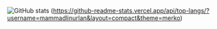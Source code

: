 ![GitHub stats](https://github-readme-stats.vercel.app/api?username=mammadlinurlan&theme=dark&show_icons=true)
(https://github-readme-stats.vercel.app/api/top-langs/?username=mammadlinurlan&layout=compact&theme=merko)
